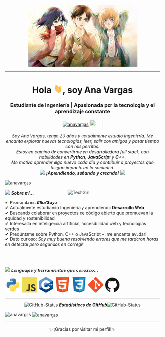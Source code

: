 <p align="center">
  <img src="./r1.jpg" height="200" />
</p>
<hr>
<h1 align="center">Hola <img src="https://raw.githubusercontent.com/ABSphreak/ABSphreak/master/gifs/Hi.gif" width="30px">, soy Ana Vargas</h1>
<h3 align="center">Estudiante de Ingeniería | Apasionada por la tecnología y el aprendizaje constante</h3>
<p align="center">
<a href="https://www.linkedin.com/in/anavargas20" target="blank"><img align="center" src="https://cdn.jsdelivr.net/npm/simple-icons@3.0.1/icons/linkedin.svg" alt="anavargas" height="30" width="40" /></a>
<a href="mailto:anavargas.dev@gmail.com"><img align="center" src="https://simpleicons.org/icons/gmail.svg" height="30" width="40" /></a>
</p>

<p align="center">
  <em>
    Soy Ana Vargas, tengo 20 años y actualmente estudio Ingeniería. Me encanta explorar nuevas tecnologías, leer, salir con amigos y pasar tiempo con mis perritos. <br>
    Estoy en camino de convertirme en desarrolladora full stack, con habilidades en <b>Python</b>, <b>JavaScript</b> y <b>C++</b>. <br>
    Me motiva aprender algo nuevo cada día y contribuir a proyectos que tengan impacto en la sociedad.
  </em> 
  <br>
  <img src="https://media.giphy.com/media/VgCDAzcKvsR6OM0uWg/giphy.gif" width="50" /> <b><i>¡Aprendiendo, soñando y creando!</i></b> <img src="https://media.giphy.com/media/7j2hfyeVcDtf2/giphy.gif" width="50" />
</p>

<p align="left"> <img src="https://komarev.com/ghpvc/?username=anavargas&label=Profile%20views&color=0e75b6&style=flat" alt="anavargas" /> </p>
<img align="right" width=300px alt="TechGirl" src="https://media.giphy.com/media/3ohs4BSacFKI7A717y/giphy.gif" />

<img src="https://media.giphy.com/media/ObNTw8Uzwy6KQ/giphy.gif" width="30px"> ***Sobre mí...***

✔ Pronombres: ***Ella/Suya*** <br>
✔ Actualmente estudiando Ingeniería y aprendiendo **Desarrollo Web**<br>
✔ Buscando colaborar en proyectos de código abierto que promuevan la equidad y sostenibilidad<br>
✔ Interesada en inteligencia artificial, accesibilidad web y tecnologías verdes<br>
✔ Pregúntame sobre Python, C++ o JavaScript – ¡me encanta ayudar!<br>
✔ Dato curioso: *Soy muy buena resolviendo errores que me tardaron horas en detectar pero segundos en corregir*<br><br><br><br>

<img src="https://media.giphy.com/media/ObNTw8Uzwy6KQ/giphy.gif" width="30px"> ***Lenguajes y herramientas que conozco...***
<p align="left">
  <code><img height="50" src="https://raw.githubusercontent.com/devicons/devicon/master/icons/python/python-original.svg"></code>
  <code><img height="50" src="https://raw.githubusercontent.com/devicons/devicon/master/icons/javascript/javascript-original.svg"></code>
  <code><img height="50" src="https://raw.githubusercontent.com/devicons/devicon/master/icons/cplusplus/cplusplus-original.svg"></code>
  <code><img height="50" src="https://raw.githubusercontent.com/devicons/devicon/master/icons/html5/html5-original.svg"></code>
  <code><img height="50" src="https://raw.githubusercontent.com/devicons/devicon/master/icons/css3/css3-original.svg"></code>
  <code><img height="50" src="https://raw.githubusercontent.com/devicons/devicon/master/icons/git/git-original.svg"></code>
  <code><img height="50" src="https://raw.githubusercontent.com/devicons/devicon/master/icons/github/github-original.svg"></code>
</p>

<hr>
<p align="center">
 <img src="https://media.giphy.com/media/8UHRm5oY4k4FDxq5QG/giphy.gif" width="30px" alt="GitHub-Status"/>&nbsp;<i><b>Estadísticas de GitHub</b></i><img src="https://media.giphy.com/media/8UHRm5oY4k4FDxq5QG/giphy.gif" width="30px" alt="GitHub-Status"/>
</p>
<p><img align="left" src="https://github-readme-stats.vercel.app/api/top-langs?username=anavargas&show_icons=true&locale=es&layout=compact" alt="anavargas" /></p>
<p>&nbsp;<img align="center" src="https://github-readme-stats.vercel.app/api?username=anavargas&show_icons=true&locale=es" alt="anavargas" width="410" /></p>

<hr>
<p align="center">✨ ¡Gracias por visitar mi perfil! ✨</p>
